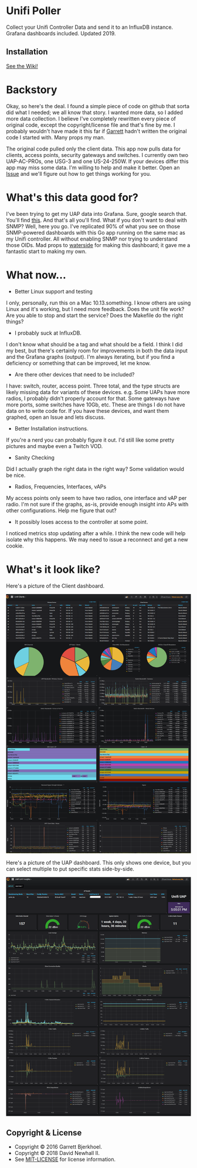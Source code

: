 # Unifi Poller

Collect your Unifi Controller Data and send it to an InfluxDB instance.
Grafana dashboards included. Updated 2019.

## Installation

[See the Wiki!](https://github.com/davidnewhall/unifi-poller/wiki/Installation)

# Backstory

Okay, so here's the deal. I found a simple piece of code on github that
sorta did what I needed; we all know that story. I wanted more data, so
I added more data collection. I believe I've completely rewritten every
piece of original code, except the copyright/license file and that's fine
by me. I probably wouldn't have made it this far if
[Garrett](https://github.com/dewski/unifi) hadn't written the original
code I started with. Many props my man.

The original code pulled only the client data. This app now pulls data
for clients, access points, security gateways and switches. I currently
own two UAP-AC-PROs, one USG-3 and one US-24-250W. If your devices differ
this app may miss some data. I'm willing to help and make it better.
Open an [Issue](https://github.com/davidnewhall/unifi-poller/issues) and
we'll figure out how to get things working for you.

# What's this data good for?

I've been trying to get my UAP data into Grafana. Sure, google search that.
You'll find [this](https://community.ubnt.com/t5/UniFi-Wireless/Grafana-dashboard-for-UniFi-APs-now-available/td-p/1833532).
And that's all you'll find. What if you don't want to deal with SNMP?
Well, here you go. I've replicated 90% of what you see on those SNMP-powered
dashboards with this Go app running on the same mac as my Unifi controller.
All without enabling SNMP nor trying to understand those OIDs. Mad props
to [waterside](https://community.ubnt.com/t5/user/viewprofilepage/user-id/303058)
for making this dashboard; it gave me a fantastic start to making my own.

# What now...

- Better Linux support and testing

I only, personally, run this on a Mac 10.13.something. I know others are using
Linux and it's working, but I need more feedback. Does the unit file work? Are
you able to stop and start the service? Does the Makefile do the right things?

- I probably suck at InfluxDB.

I don't know what should be a tag and what should be a field. I think
I did my best, but there's certainly room for improvements in both
the data input and the Grafana graphs (output). I'm always iterating, but
if you find a deficiency or something that can be improved, let me know.

- Are there other devices that need to be included?

I have: switch, router, access point. Three total, and the type structs are
likely missing data for variants of these devices. e.g. Some UAPs have more
radios, I probably didn't properly account for that. Some gateways have more
ports, some switches have 10Gb, etc. These are things I do not have data on
to write code for. If you have these devices, and want them graphed, open an
Issue and lets discuss.

- Better Installation instructions.

If you're a nerd you can probably figure it out. I'd still like some pretty
pictures and maybe even a Twitch VOD.

- Sanity Checking

Did I actually graph the right data in the right way? Some validation would
be nice.

- Radios, Frequencies, Interfaces, vAPs

My access points only seem to have two radios, one interface and vAP per radio.
I'm not sure if the graphs, as-is, provide enough insight into APs with other
configurations. Help me figure that out?

- It possibly loses access to the controller at some point.

I noticed metrics stop updating after a while. I think the new code will help
isolate why this happens. We may need to issue a reconnect and get a new cookie.

# What's it look like?

Here's a picture of the Client dashboard.

![image](images/unifi-clients-dashboard.png?raw=true)

Here's a picture of the UAP dashboard. This only shows one device, but you can
select multiple to put specific stats side-by-side.

![image](images/unifi-uap-dashboard.png?raw=true)


## Copyright & License
- Copyright © 2016 Garrett Bjerkhoel.
- Copyright © 2018 David Newhall II.
- See [MIT-LICENSE](MIT-LICENSE) for license information.
